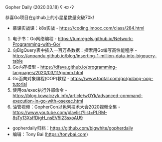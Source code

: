 Gopher Daily (2020.03.18) ʕ◔ϖ◔ʔ

恭喜Go项目在github上的小星星数量突破70k! 

* 慕课实战课：k8s实战 - https://coding.imooc.com/class/284.html

1. 电子书：Go网络编程 - https://tumregels.github.io/Network-Programming-with-Go/
2. 向BigQuery表中插入一百万条数据：探索用Go编写高性能程序 - https://anpandu.github.io/blog/inserting-1-million-data-into-bigquery-table
3. Go内存模型 - https://dfava.github.io/programming-languages/2020/03/11/gomm.html
4. Go面向对象编程(OOP)教程 - https://www.toptal.com/go/golang-oop-tutorial
5. 使用os/exec执行外部命令 - https://blog.kowalczyk.info/article/wOYk/advanced-command-execution-in-go-with-osexec.html
6. 油管视频：GopherCon以色列技术大会2020视频全集 - https://www.youtube.com/playlist?list=PLRM-8sTy13XsffDigH_nsEV5l23sxoAU9

* gopherdaily归档：https://github.com/bigwhite/gopherdaily
* 编辑：Tony Bai (https://tonybai.com)
